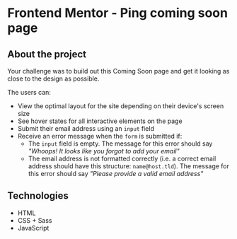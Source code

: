 # Frontend Mentor - Ping coming soon page


## About the project

Your challenge was to build out this Coming Soon page and get it looking as close to the design as possible.

The users can:<br>
- View the optimal layout for the site depending on their device's screen size<br>
- See hover states for all interactive elements on the page<br>
- Submit their email address using an `input` field<br>
- Receive an error message when the `form` is submitted if:<br>
	- The `input` field is empty. The message for this error should say *"Whoops! It looks like you forgot to add your email"*<br>
	- The email address is not formatted correctly (i.e. a correct email address should have this structure: `name@host.tld`). The message for this error should say *"Please provide a valid email address"*

## Technologies
- HTML
- CSS + Sass 
- JavaScript
